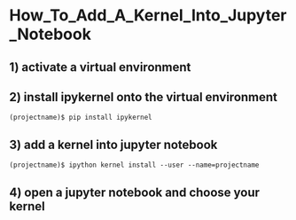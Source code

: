 # How_To_Add_A_Kernel_Into_Jupyter_Notebook

## 1) activate a virtual environment

## 2) install ipykernel onto the virtual environment
```
(projectname)$ pip install ipykernel
```
## 3) add a kernel into jupyter notebook
```
(projectname)$ ipython kernel install --user --name=projectname
```
## 4) open a jupyter notebook and choose your kernel
